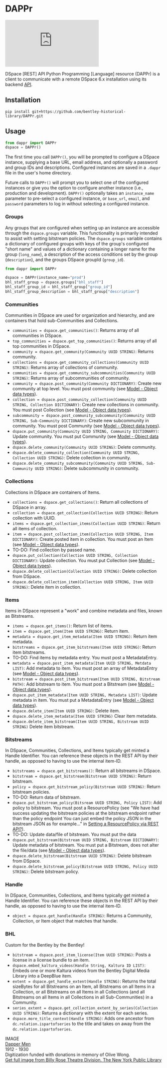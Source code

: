# DAPPr

![Dapper men](https://images.nypl.org/index.php?id=5205109&t=w)

DSpace [REST] API Python Programming [Language] resource (DAPPr) is a client to communicate with a remote DSpace 6.x installation using its backend [API](https://wiki.lyrasis.org/display/DSDOC6x/REST+API).

## Installation

`pip install git+https://github.com/bentley-historical-library/DAPPr.git`

## Usage

```python
from dappr import DAPPr
dspace = DAPPr()
```

The first time you call `DAPPr()`, you will be prompted to configure a DSpace instance, supplying a base URL, email address, and optionally a password and group IDs and descriptions. Configured instances are saved in a `.dappr` file in the user's home directory.

 Future calls to `DAPPr()` will prompt you to select one of the configured instances or give you the option to configure another instance (i.e., production and development). `DAPPr()` optionally takes an `instance_name` parameter to pre-select a configured instance, or `base_url`, `email`, and `password` parameters to log in without selecting a configured instance. 

### Groups
Any groups that are configured when setting up an instance are accessible through the `dspace.groups` variable. This functionality is primarily intended to assist with setting bitstream policies. The `dspace.groups` variable contains a dictionary of configured groups with keys of the group's configured "short name" and values of a dictionary containing a longer name for the group (`long_name`), a description of the access conditions set by the group (`description`), and the groups DSpace groupId (`group_id`).

```python
from dappr import DAPPr

dspace = DAPPr(instance_name="prod")
bhl_staff_group = dspace.groups["bhl_staff"]
bhl_staff_group_id = bhl_staff_group["group_id"]
bhl_staff_group_description = bhl_staff_group["description"]
```

### Communities

Communities in DSpace are used for organization and hierarchy, and are containers that hold sub-Communities and Collections.

  * `communities = dspace.get_communities()`: Returns array of all communities in DSpace.
  * `top_communities = dspace.get_top_communities()`: Returns array of all top communities in DSpace.
  * `community = dspace.get_community(Community UUID STRING)`: Returns community.
  * `collections = dspace.get_community_collections(Community UUID STRING)`: Returns array of collections of community.
  * `communities = dspace.get_community_subcommunities(Community UUID STRING)`: Returns array of subcommunities of community.
  * `community = dspace.post_community(Community DICTIONARY)`: Create new community at top level. You must post community (see [Model - Object data types](https://wiki.duraspace.org/display/DSDOC5x/REST+API#RESTAPI-Model-Objectdatatypes)).
  * `collection = dspace.post_community_collection(Community UUID STRING, Collection DICTIONARY)`: Create new collections in community. You must post Collection (see [Model - Object data types](https://wiki.duraspace.org/display/DSDOC5x/REST+API#RESTAPI-Model-Objectdatatypes)).
  * `subcommunity = dspace.post_community_subcommunity(Community UUID STRING, Sub-Community DICTIONARY)`: Create new subcommunity in community. You must post Community (see [Model - Object data types](https://wiki.duraspace.org/display/DSDOC5x/REST+API#RESTAPI-Model-Objectdatatypes)).
  * `dspace.put_community(Community UUID STRING, Community DICTIONARY)`: Update community. You must put Community (see [Model - Object data types](https://wiki.duraspace.org/display/DSDOC5x/REST+API#RESTAPI-Model-Objectdatatypes)).
  * `dspace.delete_community(Community UUID STRING)`: Delete community.
  * `dspace.delete_community_collection(Community UUID STRING, Collection UUID STRING)`: Delete collection in community.
  * `dspace.delete_community_subcommunity(Community UUID STRING, Sub-Community UUID STRING)`: Delete subcommunity in community.

### Collections

Collections in DSpace are containers of Items.

  * `collections = dspace.get_collections()`: Return all collections of DSpace in array.
  * `collection = dspace.get_collection(Collection UUID STRING)`: Return collection with UUID.
  * `items = dspace.get_collection_items(Collection UUID STRING)`: Return all items of collection.
  * `item = dspace.post_collection_item(Collection UUID STRING, Item DICTIONARY)`: Create posted item in collection. You must post an Item (see [Model - Object data types](https://wiki.duraspace.org/display/DSDOC5x/REST+API#RESTAPI-Model-Objectdatatypes)).
  * TO-DO: Find collection by passed name.
  * `dspace.put_collection(Collection UUID STRING, Collection DICTIONARY)`: Update collection. You must put Collection (see [Model - Object data types](https://wiki.duraspace.org/display/DSDOC5x/REST+API#RESTAPI-Model-Objectdatatypes)).
  * `dspace.delete_collection(Collection UUID STRING)`: Delete collection from DSpace.
  * `dspace.delete_collection_item(Collection UUID STRING, Item UUID STRING)`: Delete item in collection.

### Items

Items in DSpace represent a "work" and combine metadata and files, known as Bitstreams.

  * `items = dspace.get_items()`: Return list of items.
  * `item = dspace.get_item(Item UUID STRING)`: Return item.
  * `metadata = dspace.get_item_metadata(Item UUID STRING)`: Return item metadata.
  * `bitstreams = dspace.get_item_bitstreams(Item UUID STRING)`: Return item bitstreams.
  * TO-DO: Find items by metadata entry. You must post a MetadataEntry.
  * `metadata = dspace.post_item_metadata(Item UUID STRING, Metdata LIST)`: Add metadata to item. You must post an array of MetadataEntry (see [Model - Object data types](https://wiki.duraspace.org/display/DSDOC5x/REST+API#RESTAPI-Model-Objectdatatypes)).
  * `bitstream = dspace.post_item_bitstream(Item UUID STRING, Bitstream PATH)`: Add bitstream to item. You must post a Bitstream (see [Model - Object data types](https://wiki.duraspace.org/display/DSDOC5x/REST+API#RESTAPI-Model-Objectdatatypes)).
  * `dspace.put_item_metadata(Item UUID STRING, Metadata LIST)`: Update metadata in item. You must put a MetadataEntry (see [Model - Object data types](https://wiki.duraspace.org/display/DSDOC5x/REST+API#RESTAPI-Model-Objectdatatypes)).
  * `dspace.delete_item(Item UUID STRING)`: Delete item.
  * `dspace.delete_item_metadata(Item UUID STRING)` Clear item metadata.
  * `dspace.delete_item_bitstream(Item UUID STRING, Bitstream UUID STRING)` Delete item bitstream.
  
### Bitstreams

In DSpace, Communities, Collections, and Items typically get minted a Handle Identifier. You can reference these objects in the REST API by their handle, as opposed to having to use the internal item-ID.

  * `bitstreams = dspace.get_bitstreams()`: Return all bitstreams in DSpace.
  * `bitstream = dspace.get_bitstream(Bitstream UUID STRING)`: Return bitstream.
  * `policy = dspace.get_bitstream_policy(Bitstream UUID STRING)`: Return bitstream policies.
  * TO-DO: Return data of bitstream.
  * `dspace.put_bitstream_policy(Bitsream UUID STRING, Policy LIST)`: Add policy to bitstream. You must post a ResourcePolicy (see "We have had success updating the bitstream policies at the bitstream endpoint rather than the policy endpoint You can just embed the policy JSON in the bitstream JSON as for example..." in [Setting a ResourcePolicy via REST API?](https://groups.google.com/forum/#!topic/dspace-tech/5uPhsbNkWek)).
  * TO-DO: Update data/file of bitstream. You must put the data
  * `dspace.put_bitstream(Bitstream UUID STRING, Bitstream DICTIONARY)`: Update metadata of bitstream. You must put a Bitstream, does not alter the file/data (see [Model - Object data types](https://wiki.duraspace.org/display/DSDOC5x/REST+API#RESTAPI-Model-Objectdatatypes)).
  * `dspace.delete_bitstream(Bitstream UUID STRING)`: Delete bitstream from DSpace.
  * `dspace.delete_bitstream_policy(Bitstream UUID STRING, Policy UUID STRING)`: Delete bitstream policy.

### Handle

In DSpace, Communities, Collections, and Items typically get minted a Handle Identifier. You can reference these objects in the REST API by their handle, as opposed to having to use the internal item-ID.

  * `object = dspace.get_handle(Handle STRING)`: Returns a Community, Collection, or Item object that matches that handle.
  
### BHL

Custom for the Bentley by the Bentley!

  * `bitstream = dspace.post_item_license(Item UUID STRING)`: Posts a license in a license bundle to an item.
  * `dspace.embed_kaltura_videos(Handle String, Kaltura ID LIST)`: Embeds one or more Kaltura videos from the Bentley Digital Media Library into a DeepBlue item.  
  * `extent = dspace.get_handle_extent(Handle STRING)`: Returns the total sizeBytes for all Bitstreams on an Item, all Bitstreams on all Items in a Collection, or all Bitstreams on all Items in all Collections (and all Bitstreams on all Items in all Collections in all Sub-Communities) in a Community.
  * `series_extent = dspace.get_collection_extent_by_series(Collection UUID STRING)`: Returns a dictionary with the extent for each series.
  * `dspace.more_title_context(Handle STRING)`: Adds one ancestor from `dc.relation.ispartofseries` to the title and takes on away from the `dc.relation.ispartofseries`. 

IMAGE  
[Dapper Men](https://dp.la/item/12e5d867c20e7d9c9824e06aa08f39aa?back_uri=https%3A%2F%2Fdp.la%2Fsearch%3Futf8%3D%25E2%259C%2593%26q%3Ddapper&next=4&previous=2)  
1912 - 1930  
Digitization funded with donations in memory of Olive Wong.  
[Get full image from Billy Rose Theatre Division. The New York Public Library](http://digitalcollections.nypl.org/items/169c51b0-3f63-0131-7ec5-58d385a7bbd0)
